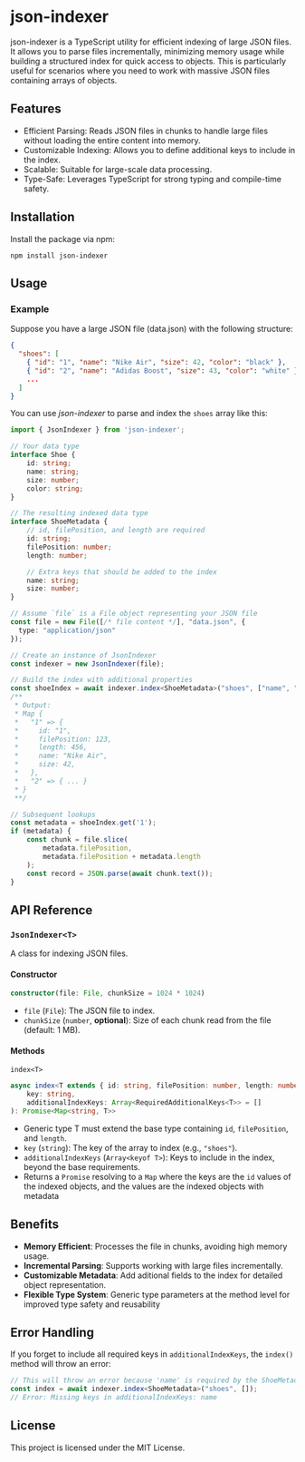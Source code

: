 # json-indexer

json-indexer is a TypeScript utility for efficient indexing of large JSON files. It allows you to parse files incrementally, minimizing memory usage while building a structured index for quick access to objects. This is particularly useful for scenarios where you need to work with massive JSON files containing arrays of objects.

## Features

- Efficient Parsing: Reads JSON files in chunks to handle large files without loading the entire content into memory.
- Customizable Indexing: Allows you to define additional keys to include in the index.
- Scalable: Suitable for large-scale data processing.
- Type-Safe: Leverages TypeScript for strong typing and compile-time safety.

## Installation

Install the package via npm:
```
npm install json-indexer
```

## Usage

### Example

Suppose you have a large JSON file (data.json) with the following structure:

```json
{
  "shoes": [
    { "id": "1", "name": "Nike Air", "size": 42, "color": "black" },
    { "id": "2", "name": "Adidas Boost", "size": 43, "color": "white" },
    ...
  ]
}
```

You can use *json-indexer* to parse and index the `shoes` array like this:

```typescript
import { JsonIndexer } from 'json-indexer';

// Your data type
interface Shoe {
    id: string;
    name: string;
    size: number;
    color: string;
}

// The resulting indexed data type
interface ShoeMetadata {
    // id, filePosition, and length are required
    id: string;
    filePosition: number;
    length: number;

    // Extra keys that should be added to the index
    name: string;
    size: number;
}

// Assume `file` is a File object representing your JSON file
const file = new File([/* file content */], "data.json", { 
  type: "application/json" 
});

// Create an instance of JsonIndexer
const indexer = new JsonIndexer(file);

// Build the index with additional properties
const shoeIndex = await indexer.index<ShoeMetadata>("shoes", ["name", "size"]);
/**
 * Output:
 * Map {
 *   "1" => { 
 *     id: "1",
 *     filePosition: 123,
 *     length: 456,
 *     name: "Nike Air",
 *     size: 42,
 *   },
 *   "2" => { ... }
 * }
 **/

// Subsequent lookups
const metadata = shoeIndex.get('1');
if (metadata) {
    const chunk = file.slice(
        metadata.filePosition,
        metadata.filePosition + metadata.length
    );
    const record = JSON.parse(await chunk.text());
}
```

## API Reference

### `JsonIndexer<T>`

A class for indexing JSON files.

#### Constructor

```typescript
constructor(file: File, chunkSize = 1024 * 1024)
```

- `file` (`File`): The JSON file to index.
- `chunkSize` (`number`, __optional__): Size of each chunk read from the file (default: 1 MB).

#### Methods
`index<T>`

```typescript
async index<T extends { id: string, filePosition: number, length: number }>(
    key: string,
    additionalIndexKeys: Array<RequiredAdditionalKeys<T>> = []
): Promise<Map<string, T>>
```

- Generic type T must extend the base type containing `id`, `filePosition`, and `length`.
- `key` (`string`): The key of the array to index (e.g., `"shoes"`).
- `additionalIndexKeys` (`Array<keyof T>`): Keys to include in the index, beyond the base requirements.
- Returns a `Promise` resolving to a `Map` where the keys are the `id` values of the indexed objects, and the values are the indexed objects with metadata

## Benefits
- __Memory Efficient__: Processes the file in chunks, avoiding high memory usage.
- __Incremental Parsing__: Supports working with large files incrementally.
- __Customizable Metadata__: Add aditional fields to the index for detailed object representation.
- __Flexible Type System__: Generic type parameters at the method level for improved type safety and reusability

## Error Handling

If you forget to include all required keys in `additionalIndexKeys`, the `index()` method will throw an error:

```typescript
// This will throw an error because 'name' is required by the ShoeMetadata type
const index = await indexer.index<ShoeMetadata>("shoes", []);
// Error: Missing keys in additionalIndexKeys: name
```

## License 

This project is licensed under the MIT License.
